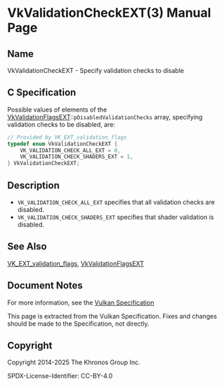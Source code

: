 # VkValidationCheckEXT(3) Manual Page

## Name

VkValidationCheckEXT - Specify validation checks to disable



## [](#_c_specification)C Specification

Possible values of elements of the [VkValidationFlagsEXT](https://registry.khronos.org/vulkan/specs/latest/man/html/VkValidationFlagsEXT.html)::`pDisabledValidationChecks` array, specifying validation checks to be disabled, are:

```c++
// Provided by VK_EXT_validation_flags
typedef enum VkValidationCheckEXT {
    VK_VALIDATION_CHECK_ALL_EXT = 0,
    VK_VALIDATION_CHECK_SHADERS_EXT = 1,
} VkValidationCheckEXT;
```

## [](#_description)Description

- `VK_VALIDATION_CHECK_ALL_EXT` specifies that all validation checks are disabled.
- `VK_VALIDATION_CHECK_SHADERS_EXT` specifies that shader validation is disabled.

## [](#_see_also)See Also

[VK\_EXT\_validation\_flags](https://registry.khronos.org/vulkan/specs/latest/man/html/VK_EXT_validation_flags.html), [VkValidationFlagsEXT](https://registry.khronos.org/vulkan/specs/latest/man/html/VkValidationFlagsEXT.html)

## [](#_document_notes)Document Notes

For more information, see the [Vulkan Specification](https://registry.khronos.org/vulkan/specs/latest/html/vkspec.html#VkValidationCheckEXT)

This page is extracted from the Vulkan Specification. Fixes and changes should be made to the Specification, not directly.

## [](#_copyright)Copyright

Copyright 2014-2025 The Khronos Group Inc.

SPDX-License-Identifier: CC-BY-4.0